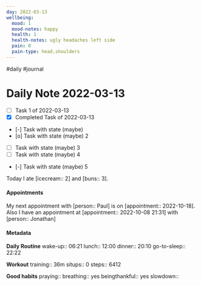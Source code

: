 ```yaml
---
day: 2022-03-13
wellbeing:
  mood: 1
  mood-notes: happy
  health: 1
  health-notes: ugly headaches left side
  pain: 0
  pain-type: head,shoulders
---
```

#daily #journal

# Daily Note 2022-03-13

- [ ] Task 1 of 2022-03-13
- [x] Completed Task of 2022-03-13
- [-] Task with state (maybe)
- [o] Task with state (maybe) 2
- [ ] Task with state (maybe) 3
- [ ] Task with state (maybe) 4
- [-] Task with state (maybe) 5

Today I ate [icecream:: 2] and [buns:: 3].

#### Appointments
My next appointment with [person:: Paul] is on [appointment:: 2022-10-18].
Also I have an appointment at [appointment:: 2022-10-08 21:31] with [person:: Jonathan]

#### Metadata

**Daily Routine**
wake-up:: 06:21
lunch:: 12:00
dinner:: 20:10
go-to-sleep:: 22:22

**Workout**
training:: 36m
situps:: 0
steps:: 6412

**Good habits**
praying:: 
breathing:: yes
beingthankful:: yes
slowdown:: 
